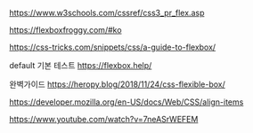 https://www.w3schools.com/cssref/css3_pr_flex.asp

https://flexboxfroggy.com/#ko


https://css-tricks.com/snippets/css/a-guide-to-flexbox/


default 기본 테스트
https://flexbox.help/


완벽가이드
https://heropy.blog/2018/11/24/css-flexible-box/


https://developer.mozilla.org/en-US/docs/Web/CSS/align-items


https://www.youtube.com/watch?v=7neASrWEFEM